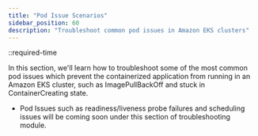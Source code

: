 ```yaml
---
title: "Pod Issue Scenarios"
sidebar_position: 60
description: "Troubleshoot common pod issues in Amazon EKS clusters"
---
```


::required-time

In this section, we'll learn how to troubleshoot some of the most common pod issues which prevent the containerized application from running in an Amazon EKS cluster, such as ImagePullBackOff and stuck in ContainerCreating state.

- Pod Issues such as readiness/liveness probe failures and scheduling issues will be coming soon under this section of troubleshooting module.

